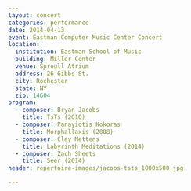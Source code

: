 ```yaml
---
layout: concert
categories: performance
date: 2014-04-13
event: Eastman Computer Music Center Concert
location:
  institution: Eastman School of Music
  building: Miller Center
  venue: Sproull Atrium
  address: 26 Gibbs St.
  city: Rochester
  state: NY
  zip: 14604
program:
  - composer: Bryan Jacobs
    title: TsTs (2010)
  - composer: Panayiotis Kokoras
    title: Morphallaxis (2008)
  - composer: Clay Mettens
    title: Labyrinth Meditations (2014)
  - composer: Zach Sheets
    title: Seer (2014)
header: repertoire-images/jacobs-tsts_1000x500.jpg

---
```

